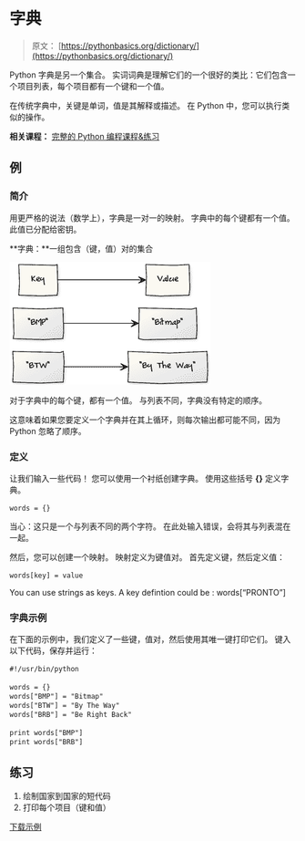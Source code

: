 # 字典

> 原文： [https://pythonbasics.org/dictionary/](https://pythonbasics.org/dictionary/)

Python 字典是另一个集合。 实词词典是理解它们的一个很好的类比：它们包含一个项目列表，每个项目都有一个键和一个值。

在传统字典中，关键是单词，值是其解释或描述。 在 Python 中，您可以执行类似的操作。

**相关课程：** [完整的 Python 编程课程&练习](https://gum.co/dcsp)

## 例

### 简介

用更严格的说法（数学上），字典是一对一的映射。 字典中的每个键都有一个值。 此值已分配给密钥。

**字典：**一组包含（键，值）对的集合

![dictionary](img/31796db0ca619bca6133e335b49b7867.jpg)

对于字典中的每个键，都有一个值。 与列表不同，字典没有特定的顺序。

这意味着如果您要定义一个字典并在其上循环，则每次输出都可能不同，因为 Python 忽略了顺序。

### 定义

让我们输入一些代码！ 您可以使用一个衬纸创建字典。 使用这些括号 **{}** 定义字典。

```
words = {}

```

当心：这只是一个与列表不同的两个字符。 在此处输入错误，会将其与列表混在一起。

然后，您可以创建一个映射。 映射定义为键值对。 首先定义键，然后定义值：

```
words[key] = value

```

You can use strings as keys. A key defintion could be : words[“PRONTO”]

### 字典示例

在下面的示例中，我们定义了一些键，值对，然后使用其唯一键打印它们。
键入以下代码，保存并运行：

```
#!/usr/bin/python

words = {}
words["BMP"] = "Bitmap"
words["BTW"] = "By The Way"
words["BRB"] = "Be Right Back"

print words["BMP"]
print words["BRB"]

```

## 练习

1.  绘制国家到国家的短代码
2.  打印每个项目（键和值）

[下载示例](https://gum.co/dcsp)